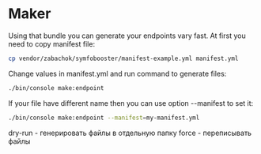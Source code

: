 # Maker

Using that bundle you can generate your endpoints vary fast. At first you need to copy manifest file:

```bash
cp vendor/zabachok/symfobooster/manifest-example.yml manifest.yml
```

Change values in manifest.yml and run command to generate files:
```bash
./bin/console make:endpoint
```

If your file have different name then you can use option --manifest to set it:
```bash
./bin/console make:endpoint --manifest=my-manifest.yml
```

dry-run - генерировать файлы в отдельную папку
force - переписывать файлы